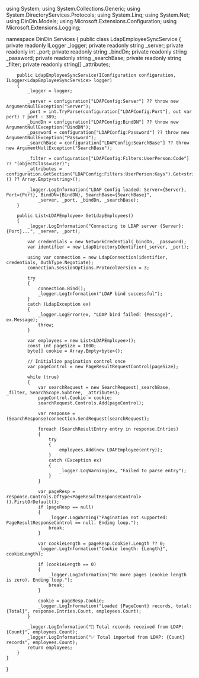 using System;
using System.Collections.Generic;
using System.DirectoryServices.Protocols;
using System.Linq;
using System.Net;
using DinDin.Models;
using Microsoft.Extensions.Configuration;
using Microsoft.Extensions.Logging;

namespace DinDin.Services
{
    public class LdapEmployeeSyncService
    {
        private readonly ILogger<LdapEmployeeSyncService> _logger;
        private readonly string _server;
        private readonly int _port;
        private readonly string _bindDn;
        private readonly string _password;
        private readonly string _searchBase;
        private readonly string _filter;
        private readonly string[] _attributes;

        public LdapEmployeeSyncService(IConfiguration configuration, ILogger<LdapEmployeeSyncService> logger)
        {
            _logger = logger;

            _server = configuration["LDAPConfig:Server"] ?? throw new ArgumentNullException("Server");
            _port = int.TryParse(configuration["LDAPConfig:Port"], out var port) ? port : 389;
            _bindDn = configuration["LDAPConfig:BindDN"] ?? throw new ArgumentNullException("BindDN");
            _password = configuration["LDAPConfig:Password"] ?? throw new ArgumentNullException("Password");
            _searchBase = configuration["LDAPConfig:SearchBase"] ?? throw new ArgumentNullException("SearchBase");

            _filter = configuration["LDAPConfig:Filters:UserPerson:Code"] ?? "(objectClass=user)";
            _attributes = configuration.GetSection("LDAPConfig:Filters:UserPerson:Keys").Get<string[]>() ?? Array.Empty<string>();

            _logger.LogInformation("LDAP Config loaded: Server={Server}, Port={Port}, BindDN={BindDN}, SearchBase={SearchBase}",
                _server, _port, _bindDn, _searchBase);
        }

        public List<LDAPEmployee> GetLdapEmployees()
        {
            _logger.LogInformation("Connecting to LDAP server {Server}:{Port}...", _server, _port);

            var credentials = new NetworkCredential(_bindDn, _password);
            var identifier = new LdapDirectoryIdentifier(_server, _port);

            using var connection = new LdapConnection(identifier, credentials, AuthType.Negotiate);
            connection.SessionOptions.ProtocolVersion = 3;

            try
            {
                connection.Bind();
                _logger.LogInformation("LDAP bind successful");
            }
            catch (LdapException ex)
            {
                _logger.LogError(ex, "LDAP bind failed: {Message}", ex.Message);
                throw;
            }

            var employees = new List<LDAPEmployee>();
            const int pageSize = 1000;
            byte[] cookie = Array.Empty<byte>();

            // Initialize pagination control once
            var pageControl = new PageResultRequestControl(pageSize);

            while (true)
            {
                var searchRequest = new SearchRequest(_searchBase, _filter, SearchScope.Subtree, _attributes);
                pageControl.Cookie = cookie;
                searchRequest.Controls.Add(pageControl);

                var response = (SearchResponse)connection.SendRequest(searchRequest);

                foreach (SearchResultEntry entry in response.Entries)
                {
                    try
                    {
                        employees.Add(new LDAPEmployee(entry));
                    }
                    catch (Exception ex)
                    {
                        _logger.LogWarning(ex, "Failed to parse entry");
                    }
                }

                var pageResp = response.Controls.OfType<PageResultResponseControl>().FirstOrDefault();
                if (pageResp == null)
                {
                    _logger.LogWarning("Pagination not supported: PageResultResponseControl == null. Ending loop.");
                    break;
                }

                var cookieLength = pageResp.Cookie?.Length ?? 0;
                _logger.LogInformation("Cookie length: {Length}", cookieLength);

                if (cookieLength == 0)
                {
                    _logger.LogInformation("No more pages (cookie length is zero). Ending loop.");
                    break;
                }

                cookie = pageResp.Cookie;
                _logger.LogInformation("Loaded {PageCount} records, total: {Total}", response.Entries.Count, employees.Count);
            }

            _logger.LogInformation("🎯 Total records received from LDAP: {Count}", employees.Count);
            _logger.LogInformation("✅ Total imported from LDAP: {Count} records", employees.Count);
            return employees;
        }
    }
}
